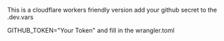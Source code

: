 This is a cloudflare workers friendly version add your github secret to the .dev.vars

GITHUB_TOKEN="Your Token"
and fill in the wrangler.toml
